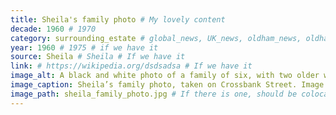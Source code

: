 ```yaml
---
title: Sheila's family photo # My lovely content
decade: 1960 # 1970
category: surrounding_estate # global_news, UK_news, oldham_news, oldham_history, towers, surrounding_estate # Always exactly one category
year: 1960 # 1975 # if we have it
source: Sheila # Sheila # If we have it
link: # https://wikipedia.org/dsdsadsa # If we have it
image_alt: A black and white photo of a family of six, with two older women, two younger girls, and two younger boys. They’re standing on a street, with the view down the street behind them. # If there is one
image_caption: Sheila’s family photo, taken on Crossbank Street. Image supplied by Sheila for ‘The Towers - A history of Crossbank and Summervale’. Licence CC BY-NC-ND 4.0 # If there is one
image_path: sheila_family_photo.jpg # If there is one, should be colocated with the index.md file in the folder
---
```


